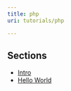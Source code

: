 ```yaml
---
title: php
uri: tutorials/php

---
```

## Sections

-   [Intro](/tutorials/php/intro)
-   [Hello World](/tutorials/php/hello_world)
